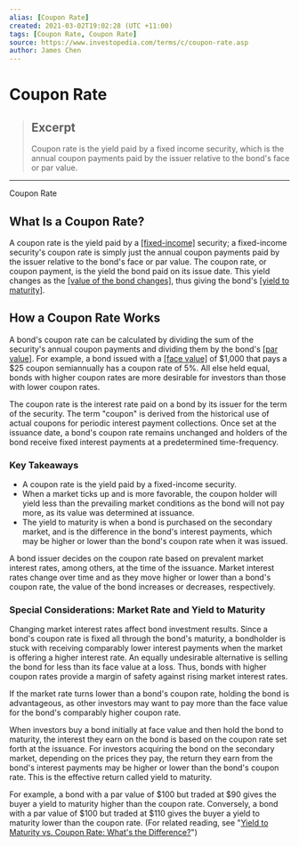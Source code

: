 ```yaml
---
alias: [Coupon Rate]
created: 2021-03-02T19:02:28 (UTC +11:00)
tags: [Coupon Rate, Coupon Rate]
source: https://www.investopedia.com/terms/c/coupon-rate.asp
author: James Chen
---
```


# Coupon Rate

> ## Excerpt
> Coupon rate is the yield paid by a fixed income security, which is the annual coupon payments paid by the issuer relative to the bond's face or par value.

---

Coupon Rate
## What Is a Coupon Rate?

A coupon rate is the yield paid by a [[fixed-income]](https://www.investopedia.com/terms/f/fixedincome.asp) security; a fixed-income security's coupon rate is simply just the annual coupon payments paid by the issuer relative to the bond's face or par value. The coupon rate, or coupon payment, is the yield the bond paid on its issue date. This yield changes as the [[value of the bond changes]](https://www.investopedia.com/terms/v/variable-rated-demand-bond.asp), thus giving the bond's [[yield to maturity]](https://www.investopedia.com/terms/y/yieldtomaturity.asp).

## How a Coupon Rate Works

A bond's coupon rate can be calculated by dividing the sum of the security's annual coupon payments and dividing them by the bond's [[par value]](https://www.investopedia.com/terms/p/parvalue.asp). For example, a bond issued with a [[face value]](https://www.investopedia.com/terms/f/facevalue.asp) of $1,000 that pays a $25 coupon semiannually has a coupon rate of 5%. All else held equal, bonds with higher coupon rates are more desirable for investors than those with lower coupon rates.

The coupon rate is the interest rate paid on a bond by its issuer for the term of the security. The term "coupon" is derived from the historical use of actual coupons for periodic interest payment collections. Once set at the issuance date, a bond's coupon rate remains unchanged and holders of the bond receive fixed interest payments at a predetermined time-frequency.

### Key Takeaways

-   A coupon rate is the yield paid by a fixed-income security.
-   When a market ticks up and is more favorable, the coupon holder will yield less than the prevailing market conditions as the bond will not pay more, as its value was determined at issuance.
-   The yield to maturity is when a bond is purchased on the secondary market, and is the difference in the bond's interest payments, which may be higher or lower than the bond's coupon rate when it was issued.

A bond issuer decides on the coupon rate based on prevalent market interest rates, among others, at the time of the issuance. Market interest rates change over time and as they move higher or lower than a bond's coupon rate, the value of the bond increases or decreases, respectively.

### Special Considerations: Market Rate and Yield to Maturity

Changing market interest rates affect bond investment results. Since a bond's coupon rate is fixed all through the bond's maturity, a bondholder is stuck with receiving comparably lower interest payments when the market is offering a higher interest rate. An equally undesirable alternative is selling the bond for less than its face value at a loss. Thus, bonds with higher coupon rates provide a margin of safety against rising market interest rates.

If the market rate turns lower than a bond's coupon rate, holding the bond is advantageous, as other investors may want to pay more than the face value for the bond's comparably higher coupon rate.

When investors buy a bond initially at face value and then hold the bond to maturity, the interest they earn on the bond is based on the coupon rate set forth at the issuance. For investors acquiring the bond on the secondary market, depending on the prices they pay, the return they earn from the bond's interest payments may be higher or lower than the bond's coupon rate. This is the effective return called yield to maturity.

For example, a bond with a par value of $100 but traded at $90 gives the buyer a yield to maturity higher than the coupon rate. Conversely, a bond with a par value of $100 but traded at $110 gives the buyer a yield to maturity lower than the coupon rate. (For related reading, see "[Yield to Maturity vs. Coupon Rate: What's the Difference?](https://www.investopedia.com/ask/answers/020215/what-difference-between-yield-maturity-and-coupon-rate.asp)")

